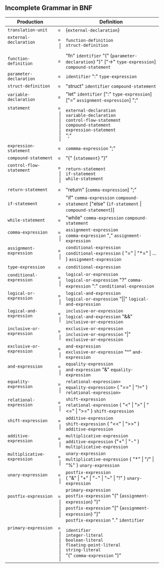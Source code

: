 ## Incomplete Grammar in BNF

| Production                                                                |                                  | Definition                                                                                                                                                                                            |
| ---                                                                       | ---:                             | ---                                                                                                                                                                                                   |
| ``translation-unit``                                                      | =                                | {``external-declaration``}                                                                                                                                                                            |
| ``external-declaration``<br>&nbsp;                                        | = <br>\|                         | ``function-definition`` <br> ``struct-definition``                                                                                                                                                    |
| ``function-definition``                                                   | =                                | "fn" ``identifier`` "(" {``parameter-declaration``} ")" ["->" ``type-expression``] ``compound-statement``                                                                                             |
| ``parameter-declaration``                                                 | =                                | ``identifier`` ":" ``type-expression``                                                                                                                                                                |
| ``struct-definition``                                                     | =                                | "struct" ``identifier`` ``compound-statement``                                                                                                                                                        |
| ``variable-declaration``                                                  | =                                | "let" ``identifier`` [":" ``type-expression``] ["=" ``assignment-expression``] ";"                                                                                                                    |
| ``statement`` <br>&nbsp;<br>&nbsp;<br>&nbsp;<br>&nbsp;<br>&nbsp;          | = <br>\|<br>\|<br>\|<br>\|<br>\| | ``external-declaration`` <br> ``variable-declaration`` <br> ``control-flow-statement`` <br> ``compound-statement`` <br> ``expression-statement`` <br> ";"                                             |
| ``expression-statement``                                                  | =                                | ``commma-expression`` ";"                                                                                                                                                                             | 
| ``compound-statement``                                                    | =                                | "{" {``statement``} "}"                                                                                                                                                                               |
| ``control-flow-statement``    <br>&nbsp;<br>&nbsp;                        | = <br>\|<br>\|                   | ``return-statement`` <br> ``if-statement`` <br> ``while-statement``                                                                                                                                   |
| ``return-statement``                                                      | =                                | "return" \[``comma-expression``\] ";"                                                                                                                                                                 |
| ``if-statement``                                                          | =                                | "if" ``comma-expression`` ``compound-statement`` ["else" (``if-statement`` \| ``compound-statement``)]                                                                                                |
| ``while-statement``                                                       | =                                | "while" ``comma-expression`` ``compound-statement``                                                                                                                                                   |
| ``comma-expression``          <br>&nbsp;                                  | = <br>\|                         | ``assignment-expression`` <br> ``comma-expression`` "," ``assignment-expression``                                                                                                                     |
| ``assignment-expression``     <br>&nbsp;                                  | = <br>\|                         | ``conditional-expression`` <br> ``conditional-expression`` ( "=" \| "*=" \| ... ) ``assignment-expression``                                                                                           |
| ``type-expression``                                                       | =                                | ``conditional-expression``                                                                                                                                                                            |
| ``conditional-expression``    <br>&nbsp;                                  | = <br>\|                         | ``logical-or-expression`` <br> ``logical-or-expression`` "?" ``comma-expression`` ":" ``conditional-expression``                                                                                      |
| ``logical-or-expression``     <br>&nbsp;                                  | = <br>\|                         | ``logical-and-expression`` <br> ``logical-or-expression`` "\|\|" ``logical-and-expression``                                                                                                           |
| ``logical-and-expression``    <br>&nbsp;                                  | = <br>\|                         | ``inclusive-or-expression`` <br> ``logical-and-expression`` "&&" ``inclusive-or-expression``                                                                                                          |
| ``inclusive-or-expression``   <br>&nbsp;                                  | = <br>\|                         | ``exclusive-or-expression`` <br> ``inclusive-or-expression`` "\|" ``exclusive-or-expression``                                                                                                         |
| ``exclusive-or-expression``   <br>&nbsp;                                  | = <br>\|                         | ``and-expression`` <br> ``exclusive-or-expression`` "^" ``and-expression``                                                                                                                            |
| ``and-expression``            <br>&nbsp;                                  | = <br>\|                         | ``equality-expression`` <br> ``and-expression`` "&" ``equality-expression``                                                                                                                           |
| ``equality-expression``       <br>&nbsp;                                  | = <br>\|                         | ``relational-expression>`` <br> ``equality-expression>`` ( "==" \| "!=" ) ``relational-expression>``                                                                                                  | 
| ``relational-expression``     <br>&nbsp;                                  | = <br>\|                         | ``shift-expression`` <br> ``relational-expression`` ( "<" \| ">" \| "<=" \| ">=" )  ``shift-expression``                                                                                              |
| ``shift-expression``          <br>&nbsp;                                  | = <br>\|                         | ``additive-expression`` <br> ``shift-expression`` ( "<<" \| ">>" ) ``additive-expression``                                                                                                            |
| ``additive-expression``       <br>&nbsp;                                  | = <br>\|                         | ``multiplicative-expression`` <br> ``additive-expression`` ("+" \| "-" ) ``multiplicative-expression``                                                                                                |
| ``multiplicative-expression`` <br>&nbsp;                                  | = <br>\|                         | ``unary-expression`` <br> ``multiplicative-expression`` ( "*" \| "/" \| "%" ) ``unary-expression``                                                                                                    |
| ``unary-expression``          <br>&nbsp;                                  | = <br>\|                         | ``postfix-expression`` <br> ( "&" \| "+" \| "-" \| "~" \| "!" ) ``unary-expression``                                                                                                                  |
| ``postfix-expression`` <br>&nbsp;<br>&nbsp;<br>&nbsp;                     | = <br>\|<br>\|<br>\|             | ``primary-expression`` <br> ``postfix-expression`` "(" {``assignment-expression``} ")" <br> ``postfix-expression`` "[" {``assignment-expression``} "]" <br> ``postfix-expression`` "." ``identifier`` |
| ``primary-expression`` <br>&nbsp;<br>&nbsp;<br>&nbsp;<br>&nbsp;<br>&nbsp; | = <br>\|<br>\|<br>\|<br>\|<br>\| | ``identifier`` <br> ``integer-literal`` <br> ``boolean-literal`` <br> ``floating-point-literal`` <br> ``string-literal`` <br> "(" ``comma-expression`` ")"                                            |
